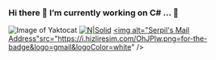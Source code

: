 ### Hi there 🔭 I’m currently working on C# ... 👋

![Image of Yaktocat](https://i.hizliresim.com/tgTA7d.png)
[![N|Solid](https://i.hizliresim.com/g1uwW5.png)](https://www.linkedin.com/in/serpil-d%C3%B6ner/)
 <a href="mailto:business.serpildoner@gmail.com" target="_blank" rel="nofollow"><img alt="Serpil's Mail Address"src="https://i.hizliresim.com/OhJPlw.png=for-the-badge&logo=gmail&logoColor=white" /></a>
<!--
**SDONER/SDONER** is a ✨ _special_ ✨ repository because its `README.md` (this file) appears on your GitHub profile.

Here are some ideas to get you started:

- 🔭 I’m currently working on C# ...

-->
